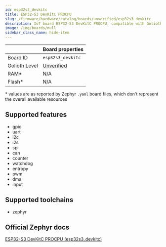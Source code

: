 ```yaml
---
id: esp32s3_devkitc
title: ESP32-S3 DevKitC PROCPU
slug: /firmware/hardware/catalog/boards/unverified/esp32s3_devkitc
description: IoT board ESP32-S3 DevKitC PROCPU, compatible with Golioth at unverified level.
image: /img/boards/null
sidebar_class_name: hide-item
---
```


[//]: # (This is an auto-generated file, do not edit! Changes to it will be lost upon re-generation)



|                | Board properties     |
| -------------  | -------------------- |
| Board ID       | `esp32s3_devkitc` |
| Golioth Level  | [Unverified](/firmware/hardware#unverified-boards) |
| RAM*           | N/A |
| Flash*         | N/A |

\* values are as reported by Zephyr `.yaml` board files, which don't represent the overall available resources



## Supported features

* gpio
* uart
* i2c
* i2s
* spi
* can
* counter
* watchdog
* entropy
* pwm
* dma
* input

## Supported toolchains

* zephyr

## Official Zephyr docs

[ESP32-S3 DevKitC PROCPU (esp32s3_devkitc)](https://docs.zephyrproject.org/latest/boards/espressif/esp32s3_devkitc/doc/index.html)

